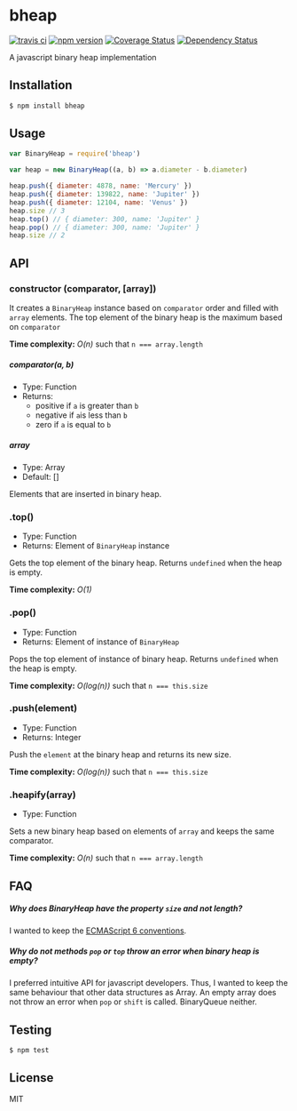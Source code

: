 # bheap

[![travis ci][1]][2]
[![npm version][3]][4]
[![Coverage Status][5]][6]
[![Dependency Status][7]][8]

A javascript binary heap implementation

## Installation

``` bash
$ npm install bheap
```

## Usage

``` javascript
var BinaryHeap = require('bheap')

var heap = new BinaryHeap((a, b) => a.diameter - b.diameter)

heap.push({ diameter: 4878, name: 'Mercury' })
heap.push({ diameter: 139822, name: 'Jupiter' })
heap.push({ diameter: 12104, name: 'Venus' })
heap.size // 3
heap.top() // { diameter: 300, name: 'Jupiter' }
heap.pop() // { diameter: 300, name: 'Jupiter' }
heap.size // 2
```

## API

### constructor (comparator, [array])

It creates a `BinaryHeap` instance based on `comparator` order and filled with `array` elements. The top element of the binary heap is the maximum based on `comparator`

**Time complexity:** *O(n)* such that `n === array.length`

##### comparator(a, b)
- Type: Function
- Returns: 
    - positive if `a` is greater than `b`
    - negative if `a`is less than `b`
    - zero if `a` is equal to `b`

##### array
- Type: Array
- Default: []

Elements that are inserted in binary heap.

### .top()
- Type: Function
- Returns: Element of `BinaryHeap` instance

Gets the top element of the binary heap.
Returns `undefined` when the heap is empty.

**Time complexity:** *O(1)*

### .pop()
- Type: Function
- Returns: Element of instance of `BinaryHeap`

Pops the top element of instance of binary heap.
Returns `undefined` when the heap is empty.

**Time complexity:** *O(log(n))* such that `n === this.size`

### .push(element)
- Type: Function
- Returns: Integer

Push the `element` at the binary heap and returns its new size.

**Time complexity:** *O(log(n))* such that `n === this.size`

### .heapify(array)
- Type: Function

Sets a new binary heap based on elements of `array` and keeps the same comparator.

**Time complexity:** *O(n)* such that `n === array.length`

## FAQ

##### Why does BinaryHeap have the property `size` and not length?

I wanted to keep the [ECMAScript 6 conventions](http://exploringjs.com/es6/ch_maps-sets.html#_why-do-maps-and-sets-have-the-property-size-and-not-length).

##### Why do not methods `pop` or `top` throw an error when binary heap is empty?

I preferred intuitive API for javascript developers. Thus, I wanted to keep the same behaviour that other data structures as Array. An empty array does not throw an error when `pop` or `shift` is called. BinaryQueue neither.

## Testing

```
$ npm test
```

## License

MIT

  [1]: https://travis-ci.org/xgbuils/rearrange.svg?branch=master
  [2]: https://travis-ci.org/xgbuils/rearrange
  [3]: https://badge.fury.io/js/rearrange.svg
  [4]: https://badge.fury.io/js/rearrange
  [5]: https://coveralls.io/repos/github/xgbuils/rearrange/badge.svg?branch=master
  [6]: https://coveralls.io/github/xgbuils/rearrange?branch=master
  [7]: https://david-dm.org/xgbuils/rearrange.svg
  [8]: https://david-dm.org/xgbuils/rearrange